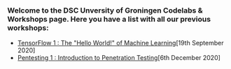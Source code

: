 ### Welcome to the DSC Unversity of Groningen Codelabs & Workshops page. Here you have a list with all our previous workshops:
* [TensorFlow 1 : The "Hello World!" of Machine Learning](https://dscrug.github.io/codelabs/tensorflow-1/)[19th September 2020]
* [Pentesting 1 : Introduction to Penetration Testing](https://dscrug.github.io/codelabs/pentesting-1/)[6th December 2020]
